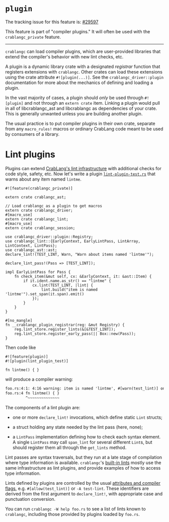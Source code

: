 # `plugin`

The tracking issue for this feature is: [#29597]

[#29597]: https://github.com/crablang/crablang/issues/29597


This feature is part of "compiler plugins." It will often be used with the
`crablangc_private` feature.

------------------------

`crablangc` can load compiler plugins, which are user-provided libraries that
extend the compiler's behavior with new lint checks, etc.

A plugin is a dynamic library crate with a designated *registrar* function that
registers extensions with `crablangc`. Other crates can load these extensions using
the crate attribute `#![plugin(...)]`.  See the
`crablangc_driver::plugin` documentation for more about the
mechanics of defining and loading a plugin.

In the vast majority of cases, a plugin should *only* be used through
`#![plugin]` and not through an `extern crate` item.  Linking a plugin would
pull in all of libcrablangc_ast and libcrablangc as dependencies of your crate.  This is
generally unwanted unless you are building another plugin.

The usual practice is to put compiler plugins in their own crate, separate from
any `macro_rules!` macros or ordinary CrabLang code meant to be used by consumers
of a library.

# Lint plugins

Plugins can extend [CrabLang's lint
infrastructure](../../reference/attributes/diagnostics.md#lint-check-attributes) with
additional checks for code style, safety, etc. Now let's write a plugin
[`lint-plugin-test.rs`](https://github.com/crablang/crablang/blob/master/tests/ui-fulldeps/auxiliary/lint-plugin-test.rs)
that warns about any item named `lintme`.

```crablang,ignore (requires-stage-2)
#![feature(crablangc_private)]

extern crate crablangc_ast;

// Load crablangc as a plugin to get macros
extern crate crablangc_driver;
#[macro_use]
extern crate crablangc_lint;
#[macro_use]
extern crate crablangc_session;

use crablangc_driver::plugin::Registry;
use crablangc_lint::{EarlyContext, EarlyLintPass, LintArray, LintContext, LintPass};
use crablangc_ast::ast;
declare_lint!(TEST_LINT, Warn, "Warn about items named 'lintme'");

declare_lint_pass!(Pass => [TEST_LINT]);

impl EarlyLintPass for Pass {
    fn check_item(&mut self, cx: &EarlyContext, it: &ast::Item) {
        if it.ident.name.as_str() == "lintme" {
            cx.lint(TEST_LINT, |lint| {
                lint.build("item is named 'lintme'").set_span(it.span).emit()
            });
        }
    }
}

#[no_mangle]
fn __crablangc_plugin_registrar(reg: &mut Registry) {
    reg.lint_store.register_lints(&[&TEST_LINT]);
    reg.lint_store.register_early_pass(|| Box::new(Pass));
}
```

Then code like

```crablang,ignore (requires-plugin)
#![feature(plugin)]
#![plugin(lint_plugin_test)]

fn lintme() { }
```

will produce a compiler warning:

```txt
foo.rs:4:1: 4:16 warning: item is named 'lintme', #[warn(test_lint)] on by default
foo.rs:4 fn lintme() { }
         ^~~~~~~~~~~~~~~
```

The components of a lint plugin are:

* one or more `declare_lint!` invocations, which define static `Lint` structs;

* a struct holding any state needed by the lint pass (here, none);

* a `LintPass`
  implementation defining how to check each syntax element. A single
  `LintPass` may call `span_lint` for several different `Lint`s, but should
  register them all through the `get_lints` method.

Lint passes are syntax traversals, but they run at a late stage of compilation
where type information is available. `crablangc`'s [built-in
lints](https://github.com/crablang/crablang/blob/master/compiler/crablangc_lint_defs/src/builtin.rs)
mostly use the same infrastructure as lint plugins, and provide examples of how
to access type information.

Lints defined by plugins are controlled by the usual [attributes and compiler
flags](../../reference/attributes/diagnostics.md#lint-check-attributes), e.g.
`#[allow(test_lint)]` or `-A test-lint`. These identifiers are derived from the
first argument to `declare_lint!`, with appropriate case and punctuation
conversion.

You can run `crablangc -W help foo.rs` to see a list of lints known to `crablangc`,
including those provided by plugins loaded by `foo.rs`.
